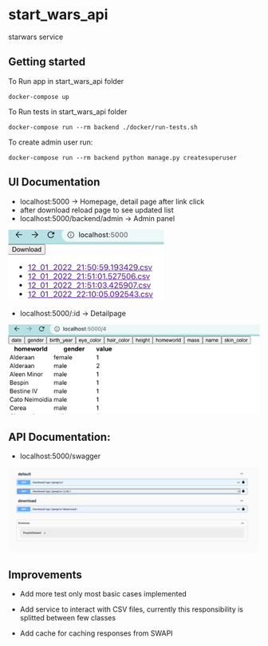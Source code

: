 # start_wars_api

starwars service


## Getting started

To Run app in start_wars_api folder

```
docker-compose up
```

To Run tests in start_wars_api folder

```
docker-compose run --rm backend ./docker/run-tests.sh
```

To create admin user run:

```
docker-compose run --rm backend python manage.py createsuperuser
```

## UI Documentation

- localhost:5000 -> Homepage, detail page after link click
- after download reload page to see updated list
- localhost:5000/backend/admin -> Admin panel

![img_1.png](img_1.png)

- localhost:5000/:id -> Detailpage

![img_2.png](img_2.png)



## API Documentation:

- localhost:5000/swagger

![img.png](img.png)

## Improvements

- Add more test only most basic cases implemented  
- Add service to interact with CSV files,
  currently this responsibility is splitted between few classes
  
- Add cache for caching responses from SWAPI
    
